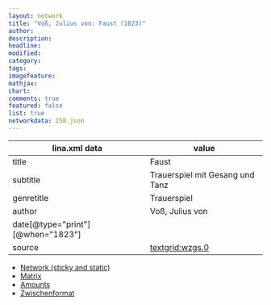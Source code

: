 ```yaml
---
layout: network
title: "Voß, Julius von: Faust (1823)"
author:
description:
headline:
modified:
category:
tags:
imagefeature: 
mathjax: 
chart: 
comments: true
featured: false
list: true
networkdata: 258.json
---
```

lina.xml data  | value
------------- | -------------
title|Faust
subtitle|Trauerspiel mit Gesang und Tanz
genretitle|Trauerspiel
author|Voß, Julius von
date[@type="print"][@when="1823"]|
source|[textgrid:wzgs.0](https://textgridlab.org/1.0/tgcrud-public/rest/textgrid:wzgs.0/data)



* [Network (sticky and static)](/network258)
* [Matrix](/matrix258)
* [Amounts](/amounts258)
* [Zwischenformat](/lina258 )
